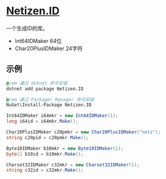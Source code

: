 # [Netizen.ID](https://github.com/chenshenchao/netizen-id)

一个生成ID的库。

- Int64IDMaker 64位
- Char20PlusIDMaker 24字符

## 示例

```bat
@rem 通过 dotnet 命令安装
dotnet add package Netizen.ID

@rem 通过 Packager Manager 命令安装
NuGet\Install-Package Netizen.ID
```

```csharp
Int64IDMaker i64mkr = new Int64IDMaker(1);
long i64id = i64mkr.Make();

Char20PlusIDMaker c20pmkr = new Char20PlusIDMaker("netz");
string c20pid = c20pmkr.Make();

Byte10IDMaker b10mkr = new Byte10IDMaker(1);
byte[] b10id = b10mkr.Make();

Charset32IDMaker c32mkr = new Charset32IDMaker(1);
string c32id = c32mkr.Make();
```
